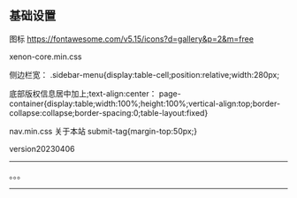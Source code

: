 ## 基础设置

图标
https://fontawesome.com/v5.15/icons?d=gallery&p=2&m=free

xenon-core.min.css

侧边栏宽：
.sidebar-menu{display:table-cell;position:relative;width:280px;

底部版权信息居中加上;text-align:center：
page-container{display:table;width:100%;height:100%;vertical-align:top;border-collapse:collapse;border-spacing:0;table-layout:fixed}

nav.min.css
关于本站
submit-tag{margin-top:50px;}

version20230406

------

。。。

------

